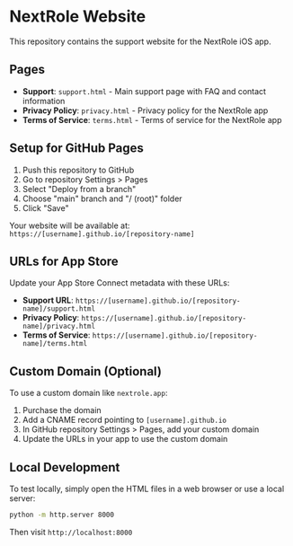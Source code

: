 # NextRole Website

This repository contains the support website for the NextRole iOS app.

## Pages

- **Support**: `support.html` - Main support page with FAQ and contact information
- **Privacy Policy**: `privacy.html` - Privacy policy for the NextRole app
- **Terms of Service**: `terms.html` - Terms of service for the NextRole app

## Setup for GitHub Pages

1. Push this repository to GitHub
2. Go to repository Settings > Pages
3. Select "Deploy from a branch"
4. Choose "main" branch and "/ (root)" folder
5. Click "Save"

Your website will be available at: `https://[username].github.io/[repository-name]`

## URLs for App Store

Update your App Store Connect metadata with these URLs:

- **Support URL**: `https://[username].github.io/[repository-name]/support.html`
- **Privacy Policy**: `https://[username].github.io/[repository-name]/privacy.html`
- **Terms of Service**: `https://[username].github.io/[repository-name]/terms.html`

## Custom Domain (Optional)

To use a custom domain like `nextrole.app`:

1. Purchase the domain
2. Add a CNAME record pointing to `[username].github.io`
3. In GitHub repository Settings > Pages, add your custom domain
4. Update the URLs in your app to use the custom domain

## Local Development

To test locally, simply open the HTML files in a web browser or use a local server:

```bash
python -m http.server 8000
```

Then visit `http://localhost:8000` 